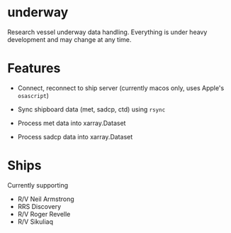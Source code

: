 # underway

Research vessel underway data handling. Everything is under heavy development and may change at any time.

# Features
* Connect, reconnect to ship server (currently macos only, uses Apple's `osascript`) 

* Sync shipboard data (met, sadcp, ctd) using `rsync`

* Process met data into xarray.Dataset

* Process sadcp data into xarray.Dataset

# Ships
Currently supporting

* R/V Neil Armstrong
* RRS Discovery
* R/V Roger Revelle
* R/V Sikuliaq
